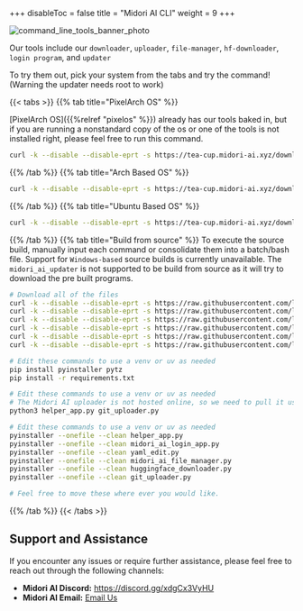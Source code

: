 +++
disableToc = false
title = "Midori AI CLI"
weight = 9
+++

![command_line_tools_banner_photo](https://tea-cup.midori-ai.xyz/download/command_line_tools_banner_photo.png)

Our tools include our `downloader`, `uploader`, `file-manager`, `hf-downloader`, `login program`, and `updater`

To try them out, pick your system from the tabs and try the command! (Warning the updater needs root to work)

{{< tabs >}}
{{% tab title="PixelArch OS" %}}

[PixelArch OS]({{%relref "pixelos" %}}) already has our tools baked in, but if you are running a nonstandard copy of the os or one of the tools is not installed right, please feel free to run this command.

```bash
curl -k --disable --disable-eprt -s https://tea-cup.midori-ai.xyz/download/pixelarch-midori-ai-updater > updater && sudo chmod +x updater && sudo mv updater /usr/local/bin/midori-ai-updater && sudo midori-ai-updater
```
{{% /tab %}}
{{% tab title="Arch Based OS" %}}
```bash
curl -k --disable --disable-eprt -s https://tea-cup.midori-ai.xyz/download/pixelarch-midori-ai-updater > updater && sudo chmod +x updater && sudo mv updater /usr/local/bin/midori-ai-updater && sudo midori-ai-updater
```
{{% /tab %}}
{{% tab title="Ubuntu Based OS" %}}
```bash
curl -k --disable --disable-eprt -s https://tea-cup.midori-ai.xyz/download/standard-linux-midori-ai-updater > updater && sudo chmod +x updater && sudo mv updater /usr/local/bin/midori-ai-updater && sudo midori-ai-updater
```
{{% /tab %}}
{{% tab title="Build from source" %}}
To execute the source build, manually input each command or consolidate them into a batch/bash file. Support for `Windows-based` source builds is currently unavailable. The `midori_ai_updater` is not supported to be build from source as it will try to download the pre built programs.

```bash
# Download all of the files
curl -k --disable --disable-eprt -s https://raw.githubusercontent.com/lunamidori5/Midori-AI/master/Webserver/Programs/Downloader/helper_app.py > helper_app.py
curl -k --disable --disable-eprt -s https://raw.githubusercontent.com/lunamidori5/Midori-AI/master/Webserver/Programs/Login_program/midori_ai_login_app.py > midori_ai_login_app.py
curl -k --disable --disable-eprt -s https://raw.githubusercontent.com/lunamidori5/Midori-AI-Subsystem-Manager/master/subsystem-manager-uv/yaml_edit.py > yaml_edit.py
curl -k --disable --disable-eprt -s https://raw.githubusercontent.com/lunamidori5/Midori-AI-Subsystem-Manager/master/midori_ai_manager/huggingface_downloader.py > huggingface_downloader.py
curl -k --disable --disable-eprt -s https://raw.githubusercontent.com/lunamidori5/Midori-AI-Subsystem-Manager/master/Subsystem-Manager/subsystem-manager-uv/requirements.txt > requirements.txt
curl -k --disable --disable-eprt -s https://raw.githubusercontent.com/lunamidori5/Midori-AI/master/Webserver/Programs/File_manager/file_manager.py > midori_ai_file_manager.py

# Edit these commands to use a venv or uv as needed
pip install pyinstaller pytz
pip install -r requirements.txt

# Edit these commands to use a venv or uv as needed
# The Midori AI uploader is not hosted online, so we need to pull it using our downloader
python3 helper_app.py git_uploader.py

# Edit these commands to use a venv or uv as needed
pyinstaller --onefile --clean helper_app.py
pyinstaller --onefile --clean midori_ai_login_app.py
pyinstaller --onefile --clean yaml_edit.py
pyinstaller --onefile --clean midori_ai_file_manager.py
pyinstaller --onefile --clean huggingface_downloader.py
pyinstaller --onefile --clean git_uploader.py

# Feel free to move these where ever you would like.
```
{{% /tab %}}
{{< /tabs >}}


## Support and Assistance

If you encounter any issues or require further assistance, please feel free to reach out through the following channels:

* **Midori AI Discord:** https://discord.gg/xdgCx3VyHU
* **Midori AI Email:** [Email Us](mailto:contact-us@midori-ai.xyz)
